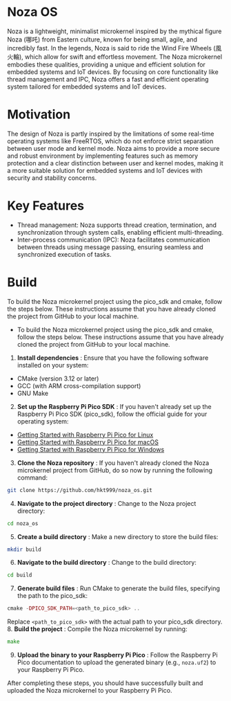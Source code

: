 # Noza OS
Noza is a lightweight, minimalist microkernel inspired by the mythical figure Noza (哪吒) from Eastern culture, known for being small, agile, and incredibly fast. In the legends, Noza is said to ride the Wind Fire Wheels (風火輪), which allow for swift and effortless movement. The Noza microkernel embodies these qualities, providing a unique and efficient solution for embedded systems and IoT devices. By focusing on core functionality like thread management and IPC, Noza offers a fast and efficient operating system tailored for embedded systems and IoT devices.

# Motivation
The design of Noza is partly inspired by the limitations of some real-time operating systems like FreeRTOS, which do not enforce strict separation between user mode and kernel mode. Noza aims to provide a more secure and robust environment by implementing features such as memory protection and a clear distinction between user and kernel modes, making it a more suitable solution for embedded systems and IoT devices with security and stability concerns.

# Key Features
* Thread management: Noza supports thread creation, termination, and synchronization through system calls, enabling efficient multi-threading.
* Inter-process communication (IPC): Noza facilitates communication between threads using message passing, ensuring seamless and synchronized execution of tasks.

# Build
To build the Noza microkernel project using the pico_sdk and cmake, follow the steps below. These instructions assume that you have already cloned the project from GitHub to your local machine.
- To build the Noza microkernel project using the pico_sdk and cmake, follow the steps below. These instructions assume that you have already cloned the project from GitHub to your local machine. 
1. **Install dependencies** : Ensure that you have the following software installed on your system:
- CMake (version 3.12 or later)
- GCC (with ARM cross-compilation support)
- GNU Make
2. **Set up the Raspberry Pi Pico SDK** : If you haven't already set up the Raspberry Pi Pico SDK (pico_sdk), follow the official guide for your operating system: 
- [Getting Started with Raspberry Pi Pico for Linux](https://datasheets.raspberrypi.org/pico/getting-started-with-pico-linux.pdf) 
- [Getting Started with Raspberry Pi Pico for macOS](https://datasheets.raspberrypi.org/pico/getting-started-with-pico-macos.pdf) 
- [Getting Started with Raspberry Pi Pico for Windows](https://datasheets.raspberrypi.org/pico/getting-started-with-pico-windows.pdf) 
3. **Clone the Noza repository** : If you haven't already cloned the Noza microkernel project from GitHub, do so now by running the following command:

```bash
git clone https://github.com/hkt999/noza_os.git
``` 
4. **Navigate to the project directory** : Change to the Noza project directory:

```bash
cd noza_os
``` 
5. **Create a build directory** : Make a new directory to store the build files:

```bash
mkdir build
``` 
6. **Navigate to the build directory** : Change to the build directory:

```bash
cd build
``` 
7. **Generate build files** : Run CMake to generate the build files, specifying the path to the pico_sdk:

```php
cmake -DPICO_SDK_PATH=<path_to_pico_sdk> ..
```

Replace `<path_to_pico_sdk>` with the actual path to your pico_sdk directory. 
8. **Build the project** : Compile the Noza microkernel by running:

```go
make
``` 
9. **Upload the binary to your Raspberry Pi Pico** : Follow the Raspberry Pi Pico documentation to upload the generated binary (e.g., `noza.uf2`) to your Raspberry Pi Pico.

After completing these steps, you should have successfully built and uploaded the Noza microkernel to your Raspberry Pi Pico.
